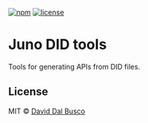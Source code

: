[![npm][npm-badge]][npm-badge-url]
[![license][npm-license]][npm-license-url]

[npm-badge]: https://img.shields.io/npm/v/@junobuild/did-tools
[npm-badge-url]: https://www.npmjs.com/package/@junobuild/did-tools
[npm-license]: https://img.shields.io/npm/l/@junobuild/did-tools
[npm-license-url]: https://github.com/junobuild/juno-js/blob/main/LICENSE

# Juno DID tools

Tools for generating APIs from DID files.

## License

MIT © [David Dal Busco](mailto:david.dalbusco@outlook.com)

[juno]: https://juno.build
